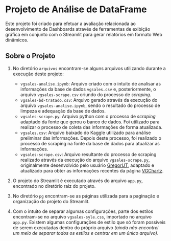 # Projeto de Análise de DataFrame

Este projeto foi criado para efetuar a avaliação relacionada ao desenvolvimento de Dashboards através de ferramentas de exibição gráfica em conjunto com o Streamlit para gerar relatórios em formato Web dinâmicos.


## Sobre o Projeto
1. No diretório `arquivos` encontram-se alguns arquivos utilizando durante a execução deste projeto:
   * `vgsales-analise.ipynb`: Arquivo criado com o intuito de analisar as informações da base de dados `vgsales.csv` e, posteriormente, o arquivo `vgsales-scrape.csv` oriundo do processo de *scraping*.
   * `vgsales-bd-tratado.csv`: Arquivo gerado através da execução do arquivo `vgsales-analise.ipynb`, sendo o resultado do processo de limpeza e adequação da base de dados.
   * `vgsales-scrape.py`: Arquivo python com o processo de *scraping* adaptado da fonte que gerou o banco de dados. Foi utilizado para realizar o processo de coleta das informações de forma atualizada.
   * `vgsales.csv`: Arquivo baixado do Kaggle utilizado para análise preliminar das informações. Depois deste processo, foi realizado o processo de scraping na fonte da base de dados para atualizar as informações.
   * `vgsales-scrape.csv`: Arquivo resultante do processo de scraping realizado através da execução do arquivo `vgsales-scrape.py`, originalmente desenvolvido pelo usuário [GregorUT](https://github.com/GregorUT/vgchartzScrape), adaptado e atualizado para obter as informações recentes da página [VGChartz](https://www.vgchartz.com/).

0. O projeto do Streamlit é executado através do arquivo `app.py`, encontrado no diretório raiz do projeto.

0. No diretório `pg` encontram-se as páginas utilizada para a paginação e organização do projeto do Streamlit.

0. Com o intuito de separar algumas configurações, parte dos estilos encontram-se no arquivo `vgsales-syle.css`, importado no arquivo `app.py`. Existem algumas configurações de estilo que só foram possíveis de serem executadas dentro do próprio arquivo *(ainda não encontrei um meio de separar todos os estilos e centrar em um único arquivo)*.